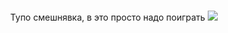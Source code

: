 <p align="center">
<br>Тупо смешнявка, в это просто надо поиграть</b>
  <img src="https://i.imgur.com/VRNhlOp.png" />
</p>

